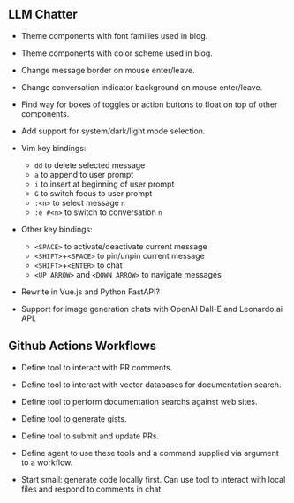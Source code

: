 ## LLM Chatter

* Theme components with font families used in blog.

* Theme components with color scheme used in blog.

* Change message border on mouse enter/leave.

* Change conversation indicator background on mouse enter/leave.

* Find way for boxes of toggles or action buttons to float on top of other
  components.

* Add support for system/dark/light mode selection.

* Vim key bindings:

    - `dd` to delete selected message
    - `a` to append to user prompt
    - `i` to insert at beginning of user prompt
    - `G` to switch focus to user prompt
    - `:<n>` to select message `n`
    - `:e #<n>` to switch to conversation `n`

* Other key bindings:

    - `<SPACE>` to activate/deactivate current message
    - `<SHIFT>`+`<SPACE>` to pin/unpin current message
    - `<SHIFT>`+`<ENTER>` to chat
    - `<UP ARROW>` and `<DOWN ARROW>` to navigate messages

* Rewrite in Vue.js and Python FastAPI?

* Support for image generation chats with OpenAI Dall-E and Leonardo.ai API.


## Github Actions Workflows

* Define tool to interact with PR comments.

* Define tool to interact with vector databases for documentation search.

* Define tool to perform documentation searchs against web sites.

* Define tool to generate gists.

* Define tool to submit and update PRs.

* Define agent to use these tools and a command supplied via argument to a
  workflow.

* Start small: generate code locally first. Can use tool to interact with local
  files and respond to comments in chat.
